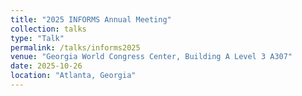 ```yaml
---
title: "2025 INFORMS Annual Meeting"
collection: talks
type: "Talk"
permalink: /talks/informs2025
venue: "Georgia World Congress Center, Building A Level 3 A307"
date: 2025-10-26
location: "Atlanta, Georgia"
---
```

